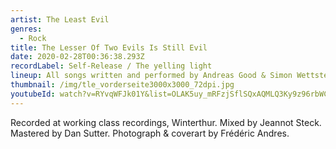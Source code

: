 ```yaml
---
artist: The Least Evil
genres:
  - Rock
title: The Lesser Of Two Evils Is Still Evil
date: 2020-02-28T00:36:38.293Z
recordLabel: Self-Release / The yelling light
lineup: All songs written and performed by Andreas Good & Simon Wettstein.
thumbnail: /img/tle_vorderseite3000x3000_72dpi.jpg
youtubeId: watch?v=RYvqWFJk01Y&list=OLAK5uy_mRFzjSflSQxAQMLQ3Ky9z96rbWC0GQuOw
---
```

Recorded at working class recordings, Winterthur. Mixed by Jeannot Steck. Mastered by Dan Sutter.
Photograph & coverart by Frédéric Andres.
